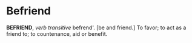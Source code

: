 # Befriend

**BEFRIEND**, _verb transitive_ befrend'. \[be and friend.\] To favor; to act as a friend to; to countenance, aid or benefit.